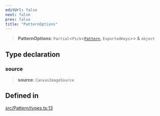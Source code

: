 ```yaml
---
editUrl: false
next: false
prev: false
title: "PatternOptions"
---
```


> **PatternOptions**: `Partial`\<`Pick`\<[`Pattern`](/api/classes/pattern/), `ExportedKeys`\>\> & `object`

## Type declaration

### source

> **source**: `CanvasImageSource`

## Defined in

[src/Pattern/types.ts:13](https://github.com/fabricjs/fabric.js/blob/5c1240d8b4662e45868dd33f385f941de21c8e9c/src/Pattern/types.ts#L13)
